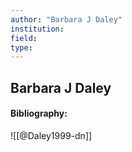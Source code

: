 ```yaml
---
author: "Barbara J Daley"
institution:
field:
type:
---
```


## Barbara J Daley
#### Bibliography:

![[@Daley1999-dn]]